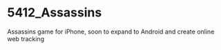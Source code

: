 5412_Assassins
==============

Assassins game for iPhone, soon to expand to Android and create online web tracking
